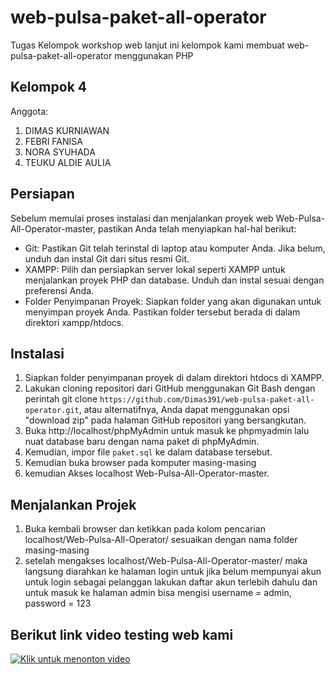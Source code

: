 # web-pulsa-paket-all-operator

Tugas Kelompok workshop web lanjut ini kelompok kami membuat web-pulsa-paket-all-operator menggunakan PHP

## Kelompok 4

Anggota:
  1. DIMAS KURNIAWAN
  2. FEBRI FANISA
  3. NORA SYUHADA
  4. TEUKU ALDIE AULIA

  ## Persiapan 
Sebelum memulai proses instalasi dan menjalankan proyek web Web-Pulsa-All-Operator-master, pastikan Anda telah menyiapkan hal-hal berikut:
- Git: Pastikan Git telah terinstal di laptop atau komputer Anda. Jika belum, unduh dan instal Git dari situs resmi Git.
- XAMPP: Pilih dan persiapkan server lokal seperti XAMPP untuk menjalankan proyek PHP dan database. Unduh dan instal sesuai dengan preferensi Anda.
- Folder Penyimpanan Proyek: Siapkan folder yang akan digunakan untuk menyimpan proyek Anda. Pastikan folder tersebut berada di dalam direktori xampp/htdocs.

## Instalasi
1. Siapkan folder penyimpanan proyek di dalam direktori htdocs di XAMPP.
2. Lakukan cloning repositori dari GitHub menggunakan Git Bash dengan perintah
   git clone `https://github.com/Dimas391/web-pulsa-paket-all-operator.git`, atau alternatifnya, Anda dapat menggunakan opsi "download zip" pada halaman GitHub repositori yang bersangkutan.
4. Buka http://localhost/phpMyAdmin untuk masuk ke phpmyadmin lalu nuat database baru dengan nama paket di phpMyAdmin.
5. Kemudian, impor file `paket.sql` ke dalam database tersebut.
7. Kemudian buka browser pada komputer masing-masing
5. kemudian Akses localhost Web-Pulsa-All-Operator-master.

## Menjalankan Projek
1. Buka kembali browser dan ketikkan pada kolom pencarian localhost/Web-Pulsa-All-Operator/ sesuaikan dengan nama folder masing-masing
2. setelah mengakses localhost/Web-Pulsa-All-Operator-master/ maka langsung diarahkan ke halaman login untuk jika belum mempunyai akun untuk login sebagai pelanggan lakukan daftar akun terlebih dahulu dan untuk masuk ke halaman admin bisa mengisi username = admin, password = 123

## Berikut link video testing web kami
[![Klik untuk menonton video](https://example.com/thumbnail.jpg)](https://drive.google.com/file/d/1SIVvqGd2JPdkC2HFTyFogEcJ2Jyo0YYm/view?usp=sharing)
